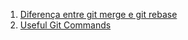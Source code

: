 1. [Diferença entre git merge e git rebase](http://caironoleto.com/2008/08/13/diferenca-entre-git-merge-e-git-rebase/)
1. [Useful Git Commands](http://davidwalsh.name/git-commands)
